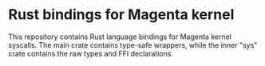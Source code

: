 Rust bindings for Magenta kernel
================================

This repository contains Rust language bindings for Magenta kernel syscalls. The
main crate contains type-safe wrappers, while the inner "sys" crate contains the
raw types and FFI declarations.
